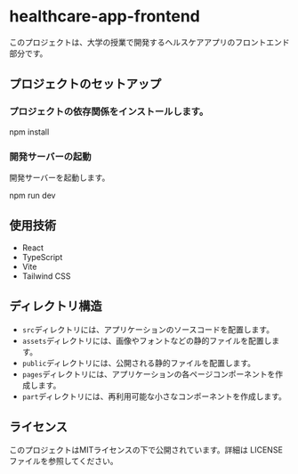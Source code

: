 # healthcare-app-frontend

このプロジェクトは、大学の授業で開発するヘルスケアアプリのフロントエンド部分です。

## プロジェクトのセットアップ



### プロジェクトの依存関係をインストールします。

npm install

### 開発サーバーの起動

開発サーバーを起動します。

npm run dev


## 使用技術

- React
- TypeScript
- Vite
- Tailwind CSS

## ディレクトリ構造
- `src`ディレクトリには、アプリケーションのソースコードを配置します。
- `assets`ディレクトリには、画像やフォントなどの静的ファイルを配置します。
- `public`ディレクトリには、公開される静的ファイルを配置します。
- `pages`ディレクトリには、アプリケーションの各ページコンポーネントを作成します。
- `part`ディレクトリには、再利用可能な小さなコンポーネントを作成します。


## ライセンス

このプロジェクトはMITライセンスの下で公開されています。詳細は LICENSE ファイルを参照してください。